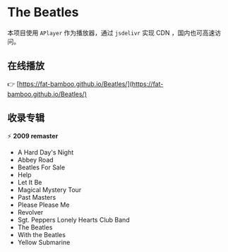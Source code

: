 # The Beatles

本项目使用 `APlayer` 作为播放器，通过 `jsdelivr` 实现 CDN ，国内也可高速访问。

## 在线播放

:point_right: [https://fat-bamboo.github.io/Beatles/](https://fat-bamboo.github.io/Beatles/)

## 收录专辑

:zap: **2009 remaster**

- A Hard Day's Night
- Abbey Road
- Beatles For Sale
- Help
- Let It Be
- Magical Mystery Tour
- Past Masters
- Please Please Me
- Revolver
- Sgt. Peppers Lonely Hearts Club Band
- The Beatles
- With the Beatles
- Yellow Submarine
